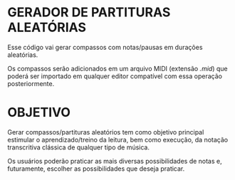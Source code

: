 # GERADOR DE PARTITURAS ALEATÓRIAS

Esse código vai gerar compassos com notas/pausas em durações aleatórias. 

Os compassos serão adicionados em um arquivo MIDI (extensão _.mid_) que poderá ser importado em qualquer editor compatível com essa operação posteriormente.

# OBJETIVO

Gerar compassos/partituras aleatórios tem como objetivo principal estimular o aprendizado/treino da leitura, bem como execução, da notação transcritiva clássica de qualquer tipo de música.

Os usuários poderão praticar as mais diversas possibilidades de notas e, futuramente, escolher as possibilidades que deseja praticar.